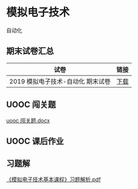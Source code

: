 # 模拟电子技术

自动化



## 期末试卷汇总

| 试卷                              | 链接                                                         |
| --------------------------------- | ------------------------------------------------------------ |
| 2019 模拟电子技术-自动化 期末试卷 | [下载](/data/major/CMCE-模拟电子技术/[期末试卷]模拟电子技术(自动化)-2019.pdf) |

## UOOC 闯关题

[uooc 闯关题.docx](/data/major/CMCE-模拟电子技术/[uooc]模拟电子技术_费越农.docx)

## UOOC 课后作业



## 习题解

[《模拟电子技术基本课程》习题解析.pdf](/data/major/CMCE-模拟电子技术/《模拟电子技术基本课程》习题解析.pdf)